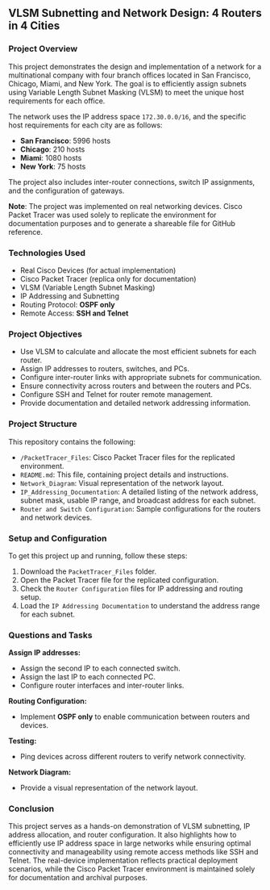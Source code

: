 ## VLSM Subnetting and Network Design: 4 Routers in 4 Cities

### Project Overview

This project demonstrates the design and implementation of a network for a multinational company with four branch offices located in San Francisco, Chicago, Miami, and New York. The goal is to efficiently assign subnets using Variable Length Subnet Masking (VLSM) to meet the unique host requirements for each office.

The network uses the IP address space `172.30.0.0/16`, and the specific host requirements for each city are as follows:

* **San Francisco**: 5996 hosts
* **Chicago**: 210 hosts
* **Miami**: 1080 hosts
* **New York**: 75 hosts

The project also includes inter-router connections, switch IP assignments, and the configuration of gateways.

**Note**: The project was implemented on real networking devices. Cisco Packet Tracer was used solely to replicate the environment for documentation purposes and to generate a shareable file for GitHub reference.

### Technologies Used

* Real Cisco Devices (for actual implementation)
* Cisco Packet Tracer (replica only for documentation)
* VLSM (Variable Length Subnet Masking)
* IP Addressing and Subnetting
* Routing Protocol: **OSPF only**
* Remote Access: **SSH and Telnet**

### Project Objectives

* Use VLSM to calculate and allocate the most efficient subnets for each router.
* Assign IP addresses to routers, switches, and PCs.
* Configure inter-router links with appropriate subnets for communication.
* Ensure connectivity across routers and between the routers and PCs.
* Configure SSH and Telnet for router remote management.
* Provide documentation and detailed network addressing information.

### Project Structure

This repository contains the following:

* `/PacketTracer_Files`: Cisco Packet Tracer files for the replicated environment.
* `README.md`: This file, containing project details and instructions.
* `Network_Diagram`: Visual representation of the network layout.
* `IP_Addressing_Documentation`: A detailed listing of the network address, subnet mask, usable IP range, and broadcast address for each subnet.
* `Router and Switch Configuration`: Sample configurations for the routers and network devices.

### Setup and Configuration

To get this project up and running, follow these steps:

1. Download the `PacketTracer_Files` folder.
2. Open the Packet Tracer file for the replicated configuration.
3. Check the `Router Configuration` files for IP addressing and routing setup.
4. Load the `IP Addressing Documentation` to understand the address range for each subnet.


### Questions and Tasks

**Assign IP addresses:**

* Assign the second IP to each connected switch.
* Assign the last IP to each connected PC.
* Configure router interfaces and inter-router links.

**Routing Configuration:**

* Implement **OSPF only** to enable communication between routers and devices.

**Testing:**

* Ping devices across different routers to verify network connectivity.

**Network Diagram:**

* Provide a visual representation of the network layout.


### Conclusion

This project serves as a hands-on demonstration of VLSM subnetting, IP address allocation, and router configuration. It also highlights how to efficiently use IP address space in large networks while ensuring optimal connectivity and manageability using remote access methods like SSH and Telnet. The real-device implementation reflects practical deployment scenarios, while the Cisco Packet Tracer environment is maintained solely for documentation and archival purposes.
